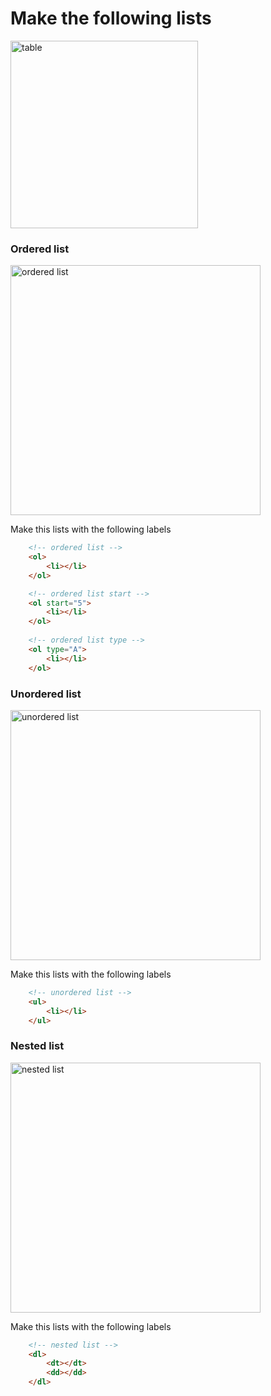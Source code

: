 # Make the following lists

<img src="" alt="table" width="300">

### Ordered list

<img src="" alt="ordered list" width="400">

Make this lists with the following labels
```HTML
    <!-- ordered list -->
    <ol>
        <li></li>
    </ol>

    <!-- ordered list start -->
    <ol start="5">
        <li></li>
    </ol>
    
    <!-- ordered list type -->
    <ol type="A">
        <li></li>
    </ol>
```

### Unordered list

<img src="" alt="unordered list" width="400">

Make this lists with the following labels
```HTML
    <!-- unordered list -->
    <ul>
        <li></li>
    </ul>
```

### Nested list

<img src="" alt="nested list" width="400">

Make this lists with the following labels
```HTML
    <!-- nested list -->
    <dl>
        <dt></dt>
        <dd></dd>
    </dl>
```
